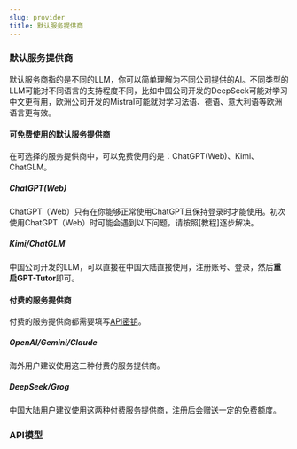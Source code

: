 ```yaml
---
slug: provider
title: 默认服务提供商
---
```


### 默认服务提供商

默认服务商指的是不同的LLM，你可以简单理解为不同公司提供的AI。不同类型的LLM可能对不同语言的支持程度不同，比如中国公司开发的DeepSeek可能对学习中文更有用，欧洲公司开发的Mistral可能就对学习法语、德语、意大利语等欧洲语言更有效。

#### 可免费使用的默认服务提供商

在可选择的服务提供商中，可以免费使用的是：ChatGPT(Web)、Kimi、ChatGLM。

##### ChatGPT(Web)

ChatGPT（Web）只有在你能够正常使用ChatGPT且保持登录时才能使用。初次使用ChatGPT（Web）时可能会遇到以下问题，请按照[教程]逐步解决。

##### Kimi/ChatGLM

中国公司开发的LLM，可以直接在中国大陆直接使用，注册账号、登录，然后**重启GPT-Tutor**即可。

#### 付费的服务提供商

付费的服务提供商都需要填写[API密钥](APIkey.md)。

##### OpenAI/Gemini/Claude

海外用户建议使用这三种付费的服务提供商。

##### DeepSeek/Grog

中国大陆用户建议使用这两种付费服务提供商，注册后会赠送一定的免费额度。




### API模型


